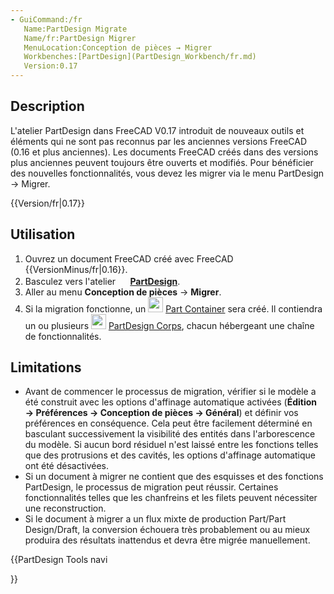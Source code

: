 ```yaml
---
- GuiCommand:/fr
   Name:PartDesign Migrate
   Name/fr:PartDesign Migrer
   MenuLocation:Conception de pièces → Migrer
   Workbenches:[PartDesign](PartDesign_Workbench/fr.md)
   Version:0.17
---
```


## Description

L\'atelier PartDesign dans FreeCAD V0.17 introduit de nouveaux outils et éléments qui ne sont pas reconnus par les anciennes versions FreeCAD (0.16 et plus anciennes). Les documents FreeCAD créés dans des versions plus anciennes peuvent toujours être ouverts et modifiés. Pour bénéficier des nouvelles fonctionnalités, vous devez les migrer via le menu PartDesign → Migrer.


{{Version/fr|0.17}}

## Utilisation

1.  Ouvrez un document FreeCAD créé avec FreeCAD {{VersionMinus/fr|0.16}}.
2.  Basculez vers l\'atelier **<img src="images/Workbench_PartDesign.svg" width=16px> [PartDesign](PartDesign_Workbench/fr.md)**.
3.  Aller au menu **Conception de pièces** → **Migrer**.
4.  Si la migration fonctionne, un <img alt="" src=images/Std_Part.svg  style="width:24px;"> [Part Container](Std_Part/fr.md) sera créé. Il contiendra un ou plusieurs <img alt="" src=images/PartDesign_Body.svg  style="width:24px;"> [PartDesign Corps](PartDesign_Body/fr.md), chacun hébergeant une chaîne de fonctionnalités.

## Limitations

-   Avant de commencer le processus de migration, vérifier si le modèle a été construit avec les options d\'affinage automatique activées (**Édition → Préférences → Conception de pièces → Général**) et définir vos préférences en conséquence. Cela peut être facilement déterminé en basculant successivement la visibilité des entités dans l\'arborescence du modèle. Si aucun bord résiduel n\'est laissé entre les fonctions telles que des protrusions et des cavités, les options d\'affinage automatique ont été désactivées.
-   Si un document à migrer ne contient que des esquisses et des fonctions PartDesign, le processus de migration peut réussir. Certaines fonctionnalités telles que les chanfreins et les filets peuvent nécessiter une reconstruction.
-   Si le document à migrer a un flux mixte de production Part/Part Design/Draft, la conversion échouera très probablement ou au mieux produira des résultats inattendus et devra être migrée manuellement.





{{PartDesign Tools navi

}} 
